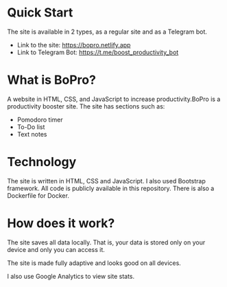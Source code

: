 # Quick Start
The site is available in 2 types, as a regular site and as a Telegram bot.
- Link to the site: https://bopro.netlify.app
- Link to Telegram Bot: https://t.me/boost_productivity_bot

# What is BoPro?
A website in HTML, CSS, and JavaScript to increase productivity.BoPro is a productivity booster site. The site has sections such as:

- Pomodoro timer
- To-Do list
- Text notes

# Technology
The site is written in HTML, CSS and JavaScript. I also used Bootstrap framework. All code is publicly available in this repository. There is also a Dockerfile for Docker.

# How does it work?
The site saves all data locally. That is, your data is stored only on your device and only you can access it.

The site is made fully adaptive and looks good on all devices.

I also use Google Analytics to view site stats.

